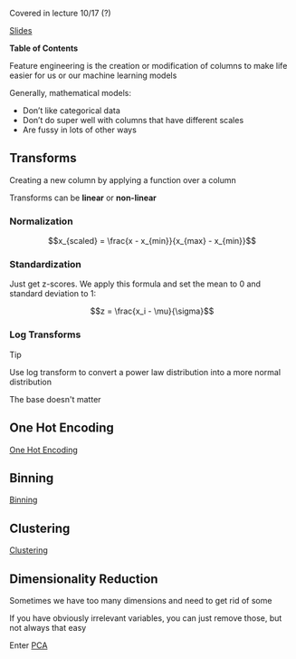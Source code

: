 
Covered in lecture 10/17 (?)

[Slides](https://docs.google.com/presentation/d/1zE54CPwDybdcAziepPob7hqC_aEEogAfsD7wZKLn-m0/edit#slide=id.g2848ac0f2f8_0_203)

**Table of Contents**

Feature engineering is the creation or modification of columns to make life easier for us or our machine learning models

Generally, mathematical models:

- Don’t like categorical data
- Don’t do super well with columns that have different scales
- Are fussy in lots of other ways

## Transforms

Creating a new column by applying a function over a column

Transforms can be **linear** or **non-linear**

### Normalization

$$x_{scaled} = \frac{x - x_{min}}{x_{max} - x_{min}}$$

### Standardization

Just get z-scores.
We apply this formula and set the mean to 0 and standard deviation to 1:

$$z = \frac{x_i - \mu}{\sigma}$$

### Log Transforms

> [!tip]
> Use log transform to convert a power law distribution into a more normal distribution

The base doesn't matter

## One Hot Encoding

[One Hot Encoding](<One Hot Encoding.md>)

## Binning

[Binning](Binning.md)

## Clustering

[Clustering](Clustering.md)

## Dimensionality Reduction

Sometimes we have too many dimensions and need to get rid of some

If you have obviously irrelevant variables, you can just remove those, but not always that easy

Enter [PCA](PCA.md)
